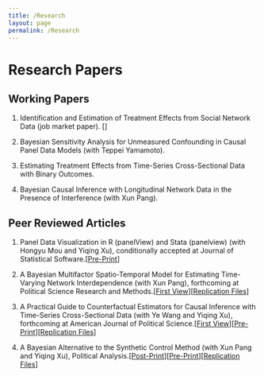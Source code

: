 ```yaml
---
title: /Research
layout: page
permalink: /Research
---
```


# Research Papers 

## Working Papers 

1. Identification and Estimation of Treatment Effects from Social Network Data (job market paper). []
  
2. Bayesian Sensitivity Analysis for Unmeasured Confounding in Causal Panel Data Models (with Teppei Yamamoto).

3. Estimating Treatment Effects from Time-Series Cross-Sectional Data with Binary Outcomes.

4. Bayesian Causal Inference with Longitudinal Network Data in the Presence of Interference (with Xun Pang).


## Peer Reviewed Articles

1. Panel Data Visualization in R (panelView) and Stata (panelview) (with Hongyu Mou and Yiqing Xu), conditionally accepted at Journal of Statistical Software.[<a href="https://papers.ssrn.com/sol3/papers.cfm?abstract_id=4202154">Pre-Print</a>] 

3. A Bayesian Multifactor Spatio-Temporal Model for Estimating Time-Varying Network Interdependence (with Xun Pang), forthcoming at Political Science Research and Methods.[<a href="https://www.cambridge.org/core/journals/political-science-research-and-methods/article/abs/bayesian-multifactor-spatiotemporal-model-for-estimating-timevarying-network-interdependence/4BA3382FCC76830D7918E51678DDC1DE">First View</a>][<a href="https://dataverse.harvard.edu/dataset.xhtml?persistentId=doi:10.7910/DVN/B5RVWB">Replication Files</a>]

5. A Practical Guide to Counterfactual Estimators for Causal Inference with Time-Series Cross-Sectional Data (with Ye Wang and Yiqing Xu), forthcoming at American Journal of Political Science.[<a href="https://onlinelibrary.wiley.com/doi/full/10.1111/ajps.12723">First View</a>][<a href="https://papers.ssrn.com/sol3/papers.cfm?abstract_id=3555463">Pre-Print</a>][<a href="https://dataverse.harvard.edu/dataset.xhtml?persistentId=doi:10.7910/DVN/ZVC9W5">Replication Files</a>]

6. A Bayesian Alternative to the Synthetic Control Method (with Xun Pang and Yiqing Xu), Political Analysis.[<a href="https://www.cambridge.org/core/journals/political-analysis/article/bayesian-alternative-to-synthetic-control-for-comparative-case-studies/C23BD67E4BBBB8C88ADAEAE169696A45">Post-Print</a>][<a href="https://papers.ssrn.com/sol3/papers.cfm?abstract_id=3649226">Pre-Print</a>][<a href="https://dataverse.harvard.edu/dataset.xhtml?persistentId=doi:10.7910/DVN/B6SWA1">Replication Files</a>]

